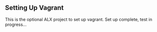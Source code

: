 ## Setting Up Vagrant
This is the optional ALX project to set up vagrant. Set up complete, test in progress...
